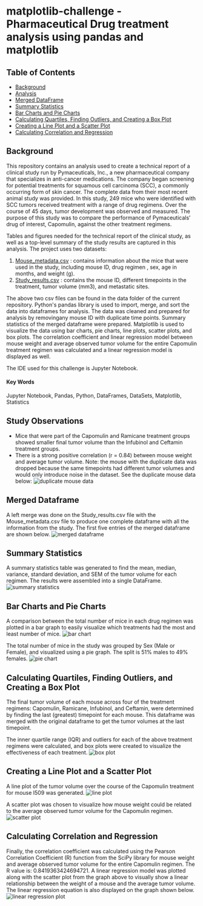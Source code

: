 # matplotlib-challenge - Pharmaceutical Drug treatment analysis using pandas and matplotlib

## Table of Contents
* [Background](https://github.com/dspataru/matplotlib-challenge/blob/main/README.md#background)
* [Analysis](https://github.com/dspataru/matplotlib-challenge/blob/main/README.md#study-observations)
* [Merged DataFrame](https://github.com/dspataru/matplotlib-challenge/blob/main/README.md#merged-dataframe)
* [Summary Statistics](https://github.com/dspataru/matplotlib-challenge/blob/main/README.md#summary-statistics)
* [Bar Charts and Pie Charts](https://github.com/dspataru/matplotlib-challenge/blob/main/README.md#bar-charts-and-pie-charts)
* [Calculating Quartiles, Finding Outliers, and Creating a Box Plot]()
* [Creating a Line Plot and a Scatter Plot](https://github.com/dspataru/matplotlib-challenge/blob/main/README.md#creating-a-line-plot-and-a-scatter-plot)
* [Calculating Correlation and Regression](https://github.com/dspataru/matplotlib-challenge/blob/main/README.md#calculating-correlation-and-regression)

## Background

This repository contains an analysis used to create a technical report of a clinical study run by Pymaceuticals, Inc., a new pharmaceutical company that specializes in anti-cancer medications. The company began screening for potential treatments for squamous cell carcinoma (SCC), a commonly occurring form of skin cancer. The complete data from their most recent animal study was provided. In this study, 249 mice who were identified with SCC tumors received treatment with a range of drug regimens. Over the course of 45 days, tumor development was observed and measured. The purpose of this study was to compare the performance of Pymaceuticals’ drug of interest, Capomulin, against the other treatment regimens.

Tables and figures needed for the technical report of the clinical study, as well as a top-level summary of the study results are captured in this analysis. The project uses two datasets:
1. [Mouse_metadata.csv](https://github.com/dspataru/pandas-challenge/blob/main/data/Mouse_metadata.csv) : contains information about the mice that were used in the study, including mouse ID, drug regimen , sex, age in months, and weight (g).
2. [Study_results.csv](https://github.com/dspataru/pandas-challenge/blob/main/data/Study_results.csv) : contains the mouse ID, different timepoints in the treatment, tumor volume (mm3), and metastatic sites.

The above two csv files can be found in the data folder of the current repository. Python's pandas library is used to import, merge, and sort the data into dataframes for analysis. The data was cleaned and prepared for analysis by removingany mouse ID with duplicate time points. Summary statistics of the merged dataframe were prepared. Matplotlib is used to visualize the data using bar charts, pie charts, line plots, scatter plots, and box plots. The correlation coefficient and linear regression model between mouse weight and average observed tumor volume for the entire Capomulin treatment regimen was calculated and a linear regression model is displayed as well.

The IDE used for this challenge is Jupyter Notebook.

#### Key Words
Jupyter Notebook, Pandas, Python, DataFrames, DataSets, Matplotlib, Statistics

## Study Observations
* Mice that were part of the Capomulin and Ramicane treatment groups showed smaller final tumor volume than the Infubinol and Ceftamin treatment groups.
* There is a strong positive correlation (r = 0.84) between mouse weight and average tumor volume.
Note: the mouse with the duplicate data was dropped because the same timepoints had different tumor volumes and would only introduce noise in the dataset. See the duplicate mouse data below:
![duplicate mouse data](https://github.com/dspataru/pandas-challenge/blob/main/images/duplicate_mouse_data.png)

## Merged Dataframe
A left merge was done on the Study_results.csv file with the Mouse_metadata.csv file to produce one complete dataframe with all the information from the study. The first five entries of the merged dataframe are shown below.
![merged dataframe](https://github.com/dspataru/pandas-challenge/blob/main/images/merged_df.png)

## Summary Statistics
A summary statistics table was generated to find the mean, median, variance, standard deviation, and SEM of the tumor volume for each regimen. The results were assembled into a single DataFrame.
![summary statistics](https://github.com/dspataru/pandas-challenge/blob/main/images/summary_statistics.png)

## Bar Charts and Pie Charts
A comparison between the total number of mice in each drug regimen was plotted in a bar graph to easily visualize which treatments had the most and least number of mice.
![bar chart](https://github.com/dspataru/pandas-challenge/blob/main/images/bar_graph.png)

The total number of mice in the study was grouped by Sex (Male or Female), and visualized using a pie graph. The split is 51% males to 49% females.
![pie chart](https://github.com/dspataru/pandas-challenge/blob/main/images/pie_plot.png)

## Calculating Quartiles, Finding Outliers, and Creating a Box Plot 
The final tumor volume of each mouse across four of the treatment regimens: Capomulin, Ramicane, Infubinol, and Ceftamin, were determined by finding the last (greatest) timepoint for each mouse. This dataframe was merged with the original dataframe to get the tumor volumes at the last timepoint. 

The inner quartile range (IQR) and outliers for each of the above treatment regimens were calculated, and box plots were created to visualize the effectiveness of each treatment. 
![box plot](https://github.com/dspataru/pandas-challenge/blob/main/images/box_plot.png)

## Creating a Line Plot and a Scatter Plot
A line plot of the tumor volume over the course of the Capomulin treatment for mouse I509 was generated.
![line plot](https://github.com/dspataru/pandas-challenge/blob/main/images/line_plot.png)

A scatter plot was chosen to visualize how mouse weight could be related to the average observed tumor volume for the Capomulin regimen.
![scatter plot](https://github.com/dspataru/pandas-challenge/blob/main/images/scatter_plot.png)

## Calculating Correlation and Regression
Finally, the correlation coefficient was calculated using the Pearson Correlation Coefficient (R) function from the SciPy library for mouse weight and average observed tumor volume for the entire Capomulin regimen. The R value is: 0.8419363424694721. A linear regression model was plotted along with the scatter plot from the graph above to visually show a linear relationship between the weight of a mouse and the average tumor volume. The linear regression equation is also displayed on the graph shown below.
![linear regression plot](https://github.com/dspataru/pandas-challenge/blob/main/images/correlation_regression.png)
